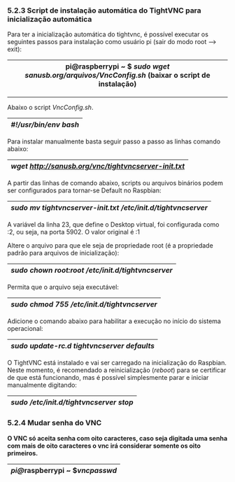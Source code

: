 ### 5.2.3 Script de instalação automática do TightVNC para inicialização automática

Para ter a inicialização automática do tightvnc, é possível executar os seguintes passos para instalação como usuário pi (sair do modo root –> exit):

| pi@raspberrypi ~ $ **_sudo wget sanusb.org/arquivos/VncConfig.sh_** (baixar o script de instalação) |
| --- |

****

Abaixo o script _VncConfig.sh_.

| _#!/usr/bin/env bash_ |
| --- |

Para instalar manualmente basta seguir passo a passo as linhas comando abaixo:

| **_wget http://sanusb.org/vnc/tightvncserver-init.txt_** |
| --- |

A partir das linhas de comando abaixo, scripts ou arquivos binários podem ser configurados para tornar-se Default no Raspbian:

| **_sudo mv tightvncserver-init.txt /etc/init.d/tightvncserver_** |
| --- |

A variável da linha 23, que define o Desktop virtual, foi configurada como :2, ou seja, na porta 5902\. O valor original é :1

Altere o arquivo para que ele seja de propriedade root (é a propriedade padrão para arquivos de inicialização):

| **_sudo chown root:root /etc/init.d/tightvncserver_** |
| --- |

Permita que o arquivo seja executável:

| **_sudo chmod 755 /etc/init.d/tightvncserver_** |
| --- |

Adicione o comando abaixo para habilitar a execução no início do sistema operacional:

| **_sudo update-rc.d tightvncserver defaults_** |
| --- |

O TightVNC está instalado e vai ser carregado na inicialização do Raspbian. Neste momento, é recomendado a reinicialização (_reboot_) para se certificar de que está funcionando, mas é possível simplesmente parar e iniciar manualmente digitando:

| **_sudo /etc/init.d/tightvncserver stop_** |
| --- |

### 5.2.4 Mudar senha do VNC

**O VNC só aceita senha com oito caracteres, caso seja digitada uma senha com mais de oito caracteres o vnc irá considerar somente os oito primeiros.**

| **_pi@_**raspberrypi ~ $**_vncpasswd_** |
| --- |
